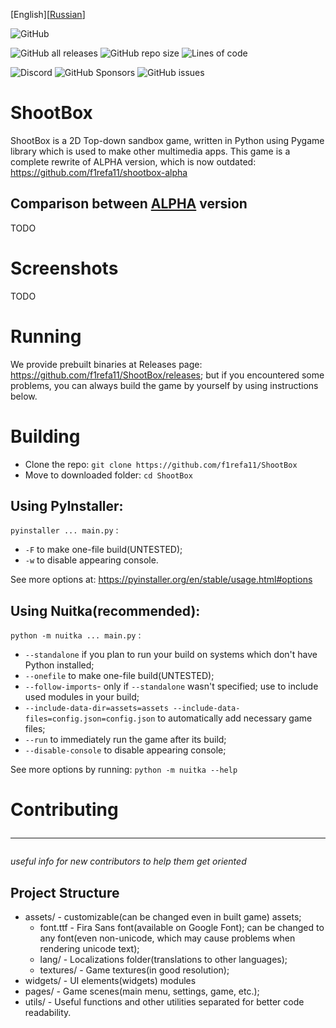 [English][[Russian](README-ru.md)]

![GitHub](https://img.shields.io/github/license/f1refa11/shootbox?style=for-the-badge)<br>

![GitHub all releases](https://img.shields.io/github/downloads/f1refa11/shootbox/total?style=for-the-badge)
![GitHub repo size](https://img.shields.io/github/repo-size/f1refa11/shootbox?style=for-the-badge)
![Lines of code](https://img.shields.io/tokei/lines/github/f1refa11/shootbox?color=%2357F287&style=for-the-badge)</br>

![Discord](https://img.shields.io/discord/973540399706677279?color=%235865F2&label=Discord%20&style=for-the-badge)
![GitHub Sponsors](https://img.shields.io/github/sponsors/f1refa11?style=for-the-badge)
![GitHub issues](https://img.shields.io/github/issues/f1refa11/shootbox?color=%23FEE75C&style=for-the-badge)
# ShootBox
ShootBox is a 2D Top-down sandbox game, written in Python using Pygame library which is used to make other multimedia apps. This game is a complete rewrite of ALPHA version, which is now outdated: https://github.com/f1refa11/shootbox-alpha

## Comparison between [ALPHA](https://github.com/f1refa11/shootbox-alpha) version
TODO

# Screenshots
TODO

# Running
We provide prebuilt binaries at Releases page: https://github.com/f1refa11/ShootBox/releases; but if you encountered some problems, you can always build the game by yourself by using instructions below.

# Building
- Clone the repo: `git clone https://github.com/f1refa11/ShootBox`
- Move to downloaded folder: `cd ShootBox`
## Using PyInstaller:
`pyinstaller ... main.py` :
- `-F` to make one-file build(UNTESTED);
- `-w` to disable appearing console.

See more options at: https://pyinstaller.org/en/stable/usage.html#options
## Using Nuitka(recommended):
`python -m nuitka ... main.py` :
- `--standalone` if you plan to run your build on systems which don't have Python installed;
- `--onefile` to make one-file build(UNTESTED);
- `--follow-imports`- only if `--standalone` wasn't specified; use to include used modules in your build;
- `--include-data-dir=assets=assets --include-data-files=config.json=config.json` to automatically add necessary game files;
- `--run` to immediately run the game after its build;
- `--disable-console` to disable appearing console;

See more options by running: `python -m nuitka --help`

# Contributing<hr>
*useful info for new contributors to help them get oriented*

## Project Structure
- assets/ - customizable(can be changed even in built game) assets;
    - font.ttf - Fira Sans font(available on Google Font); can be changed to any font(even non-unicode, which may cause problems when rendering unicode text);
    - lang/ - Localizations folder(translations to other languages);
    - textures/ - Game textures(in good resolution);
- widgets/ - UI elements(widgets) modules
- pages/ - Game scenes(main menu, settings, game, etc.);
- utils/ - Useful functions and other utilities separated for better code readability.

